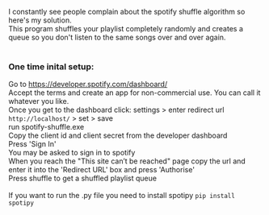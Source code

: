 I constantly see people complain about the spotify shuffle algorithm so here's my solution.<br>
This program shuffles your playlist completely randomly and creates a queue so you don't listen to the same songs over and over again.<br>
<br>
### One time inital setup:<br>
Go to https://developer.spotify.com/dashboard/ <br>
Accept the terms and create an app for non-commercial use. You can call it whatever you like.<br>
Once you get to the dashboard click: settings > enter redirect url ```http://localhost/``` > set > save <br>
run spotify-shuffle.exe<br>
Copy the client id and client secret from the developer dashboard<br>
Press 'Sign In'<br>
You may be asked to sign in to spotify<br>
When you reach the "This site can’t be reached" page copy the url and enter it into the 'Redirect URL' box and press 'Authorise'<br>
Press shuffle to get a shuffled playlist queue<br>
<br>
If you want to run the .py file you need to install spotipy ```pip install spotipy```
